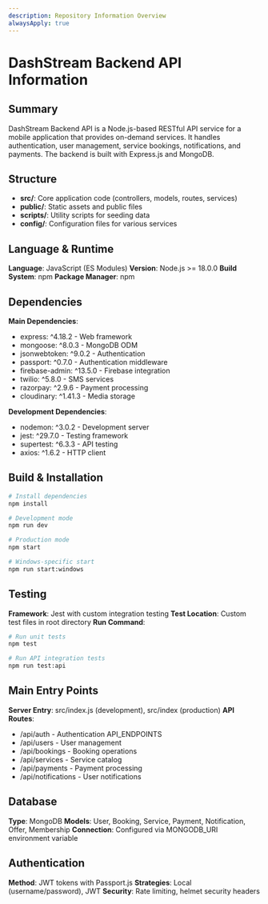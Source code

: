 ```yaml
---
description: Repository Information Overview
alwaysApply: true
---
```


# DashStream Backend API Information

## Summary
DashStream Backend API is a Node.js-based RESTful API service for a mobile application that provides on-demand services. It handles authentication, user management, service bookings, notifications, and payments. The backend is built with Express.js and MongoDB.

## Structure
- **src/**: Core application code (controllers, models, routes, services)
- **public/**: Static assets and public files
- **scripts/**: Utility scripts for seeding data
- **config/**: Configuration files for various services

## Language & Runtime
**Language**: JavaScript (ES Modules)
**Version**: Node.js >= 18.0.0
**Build System**: npm
**Package Manager**: npm

## Dependencies
**Main Dependencies**:
- express: ^4.18.2 - Web framework
- mongoose: ^8.0.3 - MongoDB ODM
- jsonwebtoken: ^9.0.2 - Authentication
- passport: ^0.7.0 - Authentication middleware
- firebase-admin: ^13.5.0 - Firebase integration
- twilio: ^5.8.0 - SMS services
- razorpay: ^2.9.6 - Payment processing
- cloudinary: ^1.41.3 - Media storage

**Development Dependencies**:
- nodemon: ^3.0.2 - Development server
- jest: ^29.7.0 - Testing framework
- supertest: ^6.3.3 - API testing
- axios: ^1.6.2 - HTTP client

## Build & Installation
```bash
# Install dependencies
npm install

# Development mode
npm run dev

# Production mode
npm start

# Windows-specific start
npm run start:windows
```

## Testing
**Framework**: Jest with custom integration testing
**Test Location**: Custom test files in root directory
**Run Command**:
```bash
# Run unit tests
npm test

# Run API integration tests
npm run test:api
```

## Main Entry Points
**Server Entry**: src/index.js (development), src/index (production)
**API Routes**:
- /api/auth - Authentication API_ENDPOINTS
- /api/users - User management
- /api/bookings - Booking operations
- /api/services - Service catalog
- /api/payments - Payment processing
- /api/notifications - User notifications

## Database
**Type**: MongoDB
**Models**: User, Booking, Service, Payment, Notification, Offer, Membership
**Connection**: Configured via MONGODB_URI environment variable

## Authentication
**Method**: JWT tokens with Passport.js
**Strategies**: Local (username/password), JWT
**Security**: Rate limiting, helmet security headers